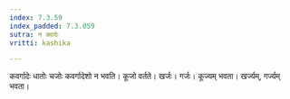 ```yaml
---
index: 7.3.59
index_padded: 7.3.059
sutra: न क्वादेः
vritti: kashika

---
```

कवर्गादेः धातोः चजोः कवर्गादेशो न भवति। कूजो वर्तते। खर्जः। गर्जः। कूज्यम् भवता। खर्ज्यम्, गर्ज्यम् भवता।